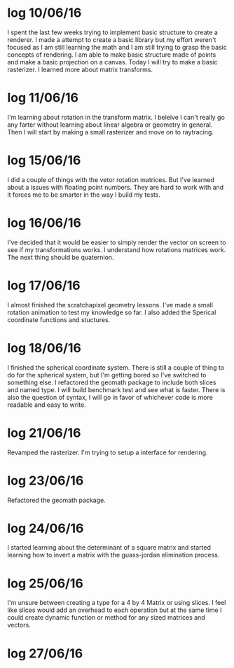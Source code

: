 # log 10/06/16
I spent the last few weeks trying to implement basic structure to create a renderer.
I made a attempt to create a basic library but my effort weren't focused as I am still learning the math and I am still trying to grasp the basic concepts of rendering.
I am able to make basic structure made of points and make a basic projection on a canvas.
Today I will try to make a basic rasterizer.
I learned more about matrix transforms.

# log 11/06/16
I'm learning about rotation in the transform matrix. I beleive I can't really go any farter without learning about linear algebra or geometry in general. Then I will start by making a small rasterizer and move on to raytracing.

# log 15/06/16
I did a couple of things with the vetor rotation matrices. But I've learned about a issues with floating point numbers. They are hard to work with and it forces me to be smarter in the way I build my tests.

# log 16/06/16
I've decided that it would be easier to simply render the vector on screen to see if my transformations works.
I understand how rotations matrices work. The next thing should be quaternion.

# log 17/06/16
I almost finished the scratchapixel geometry lessons. I've made a small rotation animation to test my knowledge so far. I also added the Sperical coordinate functions and stuctures.

# log 18/06/16
I finished the spherical coordinate system. There is still a couple of thing to do for the spherical system, but I'm getting bored so I've switched to something else.
I refactored the geomath package to include both slices and named type. I will build benchmark test and see what is faster. There is also the question of syntax, I will go in favor of whichever code is more readable and easy to write.

# log 21/06/16
Revamped the rasterizer. I'm trying to setup a interface for rendering.

# log 23/06/16
Refactored the geomath package.

# log 24/06/16
I started learning about the determinant of a square matrix and started learning how to invert a matrix with the guass-jordan elimination process.

# log 25/06/16
I'm unsure between creating a type for a 4 by 4 Matrix or using slices. I feel like slices would add an overhead to each operation but at the same time I could create dynamic function or method for any sized matrices and vectors.

# log 27/06/16
